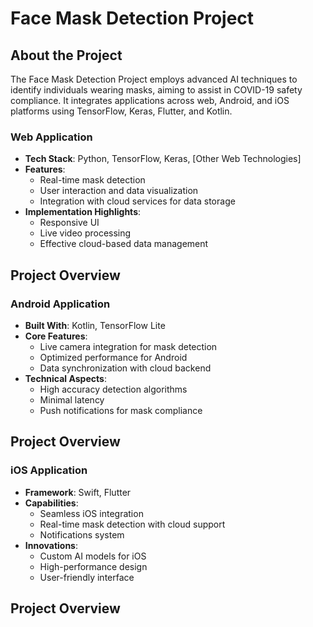 # Face Mask Detection Project

## About the Project
The Face Mask Detection Project employs advanced AI techniques to identify individuals wearing masks, aiming to assist in COVID-19 safety compliance. It integrates applications across web, Android, and iOS platforms using TensorFlow, Keras, Flutter, and Kotlin.

### Web Application
- **Tech Stack**: Python, TensorFlow, Keras, [Other Web Technologies]
- **Features**: 
  - Real-time mask detection
  - User interaction and data visualization
  - Integration with cloud services for data storage
- **Implementation Highlights**: 
  - Responsive UI
  - Live video processing
  - Effective cloud-based data management

## Project Overview


### Android Application
- **Built With**: Kotlin, TensorFlow Lite
- **Core Features**: 
  - Live camera integration for mask detection
  - Optimized performance for Android
  - Data synchronization with cloud backend
- **Technical Aspects**: 
  - High accuracy detection algorithms
  - Minimal latency
  - Push notifications for mask compliance

## Project Overview

### iOS Application
- **Framework**: Swift, Flutter
- **Capabilities**: 
  - Seamless iOS integration
  - Real-time mask detection with cloud support
  - Notifications system
- **Innovations**: 
  - Custom AI models for iOS
  - High-performance design
  - User-friendly interface

## Project Overview
